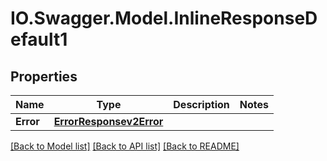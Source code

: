 # IO.Swagger.Model.InlineResponseDefault1
## Properties

Name | Type | Description | Notes
------------ | ------------- | ------------- | -------------
**Error** | [**ErrorResponsev2Error**](ErrorResponsev2Error.md) |  | 

[[Back to Model list]](../README.md#documentation-for-models) [[Back to API list]](../README.md#documentation-for-api-endpoints) [[Back to README]](../README.md)

